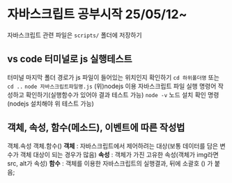 # 자바스크립트 공부시작 25/05/12~
 자바스크립트 관련 파일은 `scripts/` 폴더에 저장하기 
## vs code 터미널로 js 실행테스트
 터미널 마지막 폴더 경로가 js 파일이 들어있는 위치인지 확인하기
 `cd 하위폴더명` 또는 `cd ..`
 `node 자바스크립트파일명.js`
 (위)nodejs 이용 자바스크립트 파일 실행 명령어 작성하고 확인하기(실행함수가 있어야 결과 테스트 가능)
 `node -v` 노드 설치 확인 명령(nodejs 설치해야 위 테스트 가능)
 ## 객체, 속성, 함수(메소드), 이벤트에 따른 작성법
  객체.속성
  객체.함수()
  **객체** : 자바스크립트에서 제어하려는 대상(보통 데이터를 담은 변수가 객체 대상이 되는 경우가 많음)
  **속성** : 객체가 가진 고유한 속성(객체가 img라면 src, alt가 속성)
  **함수** : 객체를 이용한 자바스크립트의 실행결과, 뒤에 소괄호 () 가 붙음;
